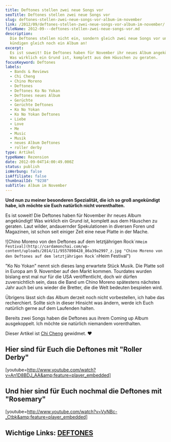 ```yaml
---
title: Deftones stellen zwei neue Songs vor
seoTitle: Deftones stellen zwei neue Songs vor
slug: deftones-stellen-zwei-neue-songs-vor-album-im-november
link: /2012/09/deftones-stellen-zwei-neue-songs-vor-album-im-november/
fileName: 2012-09---deftones-stellen-zwei-neue-songs-vor.md
description:
  Die Deftones stellen nicht ein, sondern gleich zwei neue Songs vor und
  kündigen gleich noch ein Album an!
excerpt:
  Es ist soweit! Die Deftones haben für November ihr neues Album angekündigt!
  Was wirklich ein Grund ist, komplett aus dem Häuschen zu geraten.
focusKeyword: Deftones
labels:
  - Bands & Reviews
  - Chi Cheng
  - Chino Moreno
  - Deftones
  - Deftones Ko No Yokan
  - Deftones neues Album
  - Gerüchte
  - Gerüchte Deftones
  - Ko No Yokan
  - Ko No Yokan Deftones
  - Liebe
  - Love
  - Me
  - Music
  - Musik
  - neues Album Deftones
  - roller derby
type: Artikel
typeName: Rezension
date: 2012-09-04T14:00:49.000Z
status: publish
isWerbung: false
isAffiliate: false
thumbnailId: "9238"
subTitle: Album im November
---
```


<strong>Und nun zu meiner besonderen Spezialität, die ich so groß angekündigt
habe, ich möchte sie Euch natürlich nicht vorenthalten.</strong>

Es ist soweit! Die Deftones haben für November ihr neues Album angekündigt! Was
wirklich ein Grund ist, komplett aus dem Häuschen zu geraten. Laut wilder,
andauernder Spekulationen in diversen Foren und Magazinen, ist schon seit
einiger Zeit eine neue Platte in der Mache.

![Chino Moreno von den Deftones auf dem letztjährigen Rock´n`Heim Festival](http://cardamonchai.com/wp-content/uploads/2014/11/9557898428_86a39a2997_z.jpg "Chino Moreno von den Deftones auf dem letztjährigen Rock´n`Heim Festival")

"Ko No Yokan" nennt sich dieses lang erwartete Stück Musik. Die Platte soll in
Europa am 9. November auf den Markt kommen. Tourdates wurden bislang erst mal
nur für die USA veröffentlicht, doch wir dürfen zuversichtlich sein, dass die
Band um Chino Moreno spätestens nächstes Jahr auch bei uns wieder die Bretter,
die die Welt bedeuten bespielen wird.

Übrigens lässt sich das Album derzeit noch nicht vorbestellen, ich habe das
recherchiert. Sollte sich in dieser Hinsicht was ändern, werde ich Euch
natürlich gerne auf dem Laufenden halten.

Bereits zwei Songs haben die Deftones aus ihrem Coming up Album ausgekoppelt.
Ich möchte sie natürlich niemandem vorenthalten.

Dieser Artikel ist [Chi Cheng](http://oneloveforchi.com/) gewidmet. ♥

## Hier sind für Euch die Deftones mit "Roller Derby"

[youtube=http://www.youtube.com/watch?v=An1D8BDJ_AA&amp;feature=player_embedded]

## Und hier sind für Euch nochmal die Deftones mit "Rosemary"

[youtube=http://www.youtube.com/watch?v=VyNBc-_Ctbk&amp;feature=player_embedded]

## Wichtige Links: [DEFTONES](http://oneloveforchi.com/)
